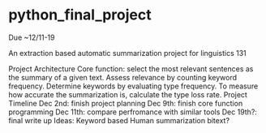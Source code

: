 # python_final_project

Due ~12/11-19

An extraction based automatic summarization project for linguistics 131

Project Architecture
  Core function: select the most relevant sentences as the summary of a given text. Assess relevance by counting keyword frequency. Determine keywords by evaluating type frequency. To measure how accurate the summarization is, calculate the type loss rate.
Project Timeline
  Dec 2nd: finish project planning
  Dec 9th: finish core function programming
  Dec 11th: compare perfromance with similar tools
  Dec 19th?: final write up
Ideas:
  Keyword based
  Human summarization bitext?
